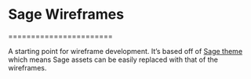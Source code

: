 # Sage Wireframes
=======================

A starting point for wireframe development. It’s based off of <a href="https://github.com/roots/sage">Sage theme</a> which means Sage assets can be easily replaced with that of the wireframes.


